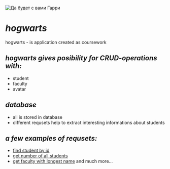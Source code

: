 ![Да будет с вами Гарри](https://s12.stc.all.kpcdn.net/afisha/msk/wp-content/uploads/sites/5/2021/01/1-14.jpg)
# *hogwarts*
hogwarts - is application created as coursework
## *hogwarts gives posibility for CRUD-operations with:*
* student
* faculty
* avatar
## *database*
* all is stored in database
* different requsets help to extract interesting informations about students
## *a few examples of requsets:*
- [find student by id](http://localhost:8080/student/ "add student id after / in search string")
- [get number of all students](http://localhost:8080/student/count-of-all-students/ "press" )
- [get faculty with longest name](http://localhost:8080/faculty/longest-name/ "press")
and much more...
